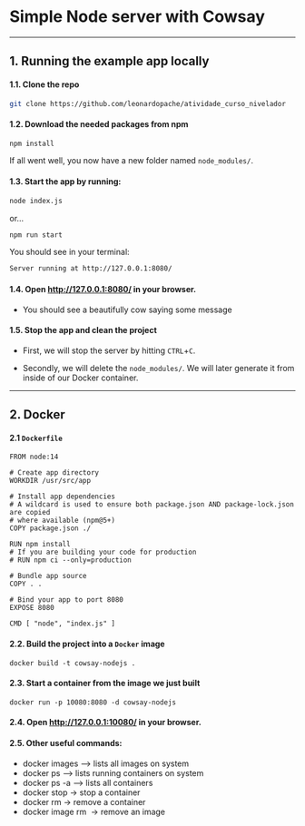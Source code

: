 # Simple Node server with Cowsay

---
## 1. Running the example app locally

#### 1.1. Clone the repo
```bash
git clone https://github.com/leonardopache/atividade_curso_nivelador
```

#### 1.2. Download the needed packages from npm
```bash
npm install
```
If all went well, you now have a new folder named `node_modules/`.

#### 1.3. Start the app by running:
```bash
node index.js
```
or...
```bash
npm run start
```

You should see in your terminal:
```bash
Server running at http://127.0.0.1:8080/
```

#### 1.4. Open http://127.0.0.1:8080/ in your browser.

- You should see a beautifully cow saying some message 

#### 1.5. Stop the app and clean the project
- First, we will stop the server by hitting `CTRL`+`C`.

- Secondly, we will delete the `node_modules/`. We will later generate it from inside of our Docker container.

---
## 2. Docker
#### 2.1 `Dockerfile`
```
FROM node:14

# Create app directory
WORKDIR /usr/src/app

# Install app dependencies
# A wildcard is used to ensure both package.json AND package-lock.json are copied
# where available (npm@5+)
COPY package.json ./

RUN npm install
# If you are building your code for production
# RUN npm ci --only=production

# Bundle app source
COPY . .

# Bind your app to port 8080
EXPOSE 8080

CMD [ "node", "index.js" ]
```

#### 2.2. Build the project into a `Docker` image
```
docker build -t cowsay-nodejs .
```

#### 2.3. Start a container from the image we just built
```
docker run -p 10080:8080 -d cowsay-nodejs
```

#### 2.4. Open http://127.0.0.1:10080/ in your browser.

#### 2.5. Other useful commands:

- docker images —> lists all images on system
- docker ps —> lists running containers on system
- docker ps -a —> lists all containers
- docker stop <container id> -> stop a container
- docker rm <container id> -> remove a container
- docker image rm <image name> -> remove an image
